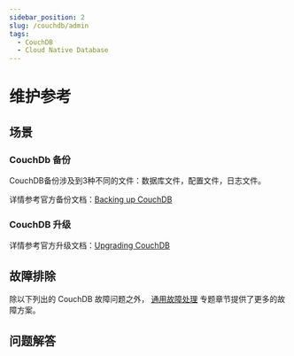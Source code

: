 ```yaml
---
sidebar_position: 2
slug: /couchdb/admin
tags:
  - CouchDB
  - Cloud Native Database
---
```


# 维护参考

## 场景

### CouchDb 备份

CouchDB备份涉及到3种不同的文件：数据库文件，配置文件，日志文件。  

详情参考官方备份文档：[Backing up CouchDB](https://docs.couchdb.org/en/latest/maintenance/backups.html)

### CouchDB 升级

详情参考官方升级文档：[Upgrading CouchDB](https://docs.couchdb.org/en/latest/install/upgrading.html)

## 故障排除

除以下列出的 CouchDB 故障问题之外， [通用故障处理](../troubleshooting) 专题章节提供了更多的故障方案。 


## 问题解答
